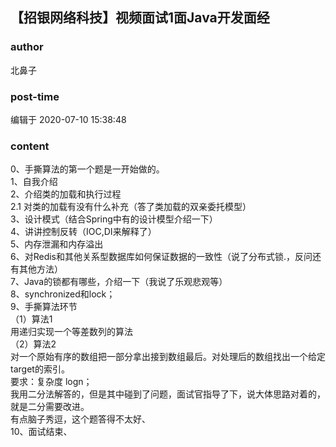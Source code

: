 ## 【招银网络科技】视频面试1面Java开发面经
### author 
北鼻子
### post-time 

编辑于  2020-07-10 15:38:48
### content 
<div class="post-topic-des nc-post-content">
 <div>
  0、手撕算法的第一个题是一开始做的。
 </div>
 <div>
  1、自我介绍
 </div>
 <div>
  2、介绍类的加载和执行过程
 </div>
 <div>
  2.1 对类的加载有没有什么补充（答了类加载的双亲委托模型）
 </div>
 <div>
  3、设计模式（结合Spring中有的设计模型介绍一下）
 </div>
 <div>
  4、讲讲控制反转（IOC,DI来解释了）
 </div>
 <div>
  5、内存泄漏和内存溢出
 </div>
 <div>
  6、对Redis和其他关系型数据库如何保证数据的一致性（说了分布式锁.，反问还有其他方法）
 </div>
 <div>
  7、Java的锁都有哪些，介绍一下（我说了乐观悲观等）
 </div>
 <div>
  8、synchronized和lock；
 </div>
 <div>
  9、手撕算法环节
 </div>
 <div>
  （1）算法1
 </div>
 <div>
  用递归实现一个等差数列的算法
 </div>
 <div>
  （2）算法2
 </div>
 <div>
  对一个原始有序的数组把一部分拿出接到数组最后。对处理后的数组找出一个给定target的索引。
 </div>
 <div>
  要求：复杂度 logn；
  <br/>
 </div>
 <div>
  我用二分法解答的，但是其中碰到了问题，面试官指导了下，说大体思路对着的，就是二分需要改进。
  <br/>
 </div>
 <div>
  有点脑子秀逗，这个题答得不太好、
 </div>
 <div>
  10、面试结束、
 </div>
</div>
